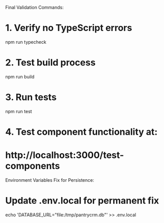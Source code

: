  Final Validation Commands:

  # 1. Verify no TypeScript errors
  npm run typecheck

  # 2. Test build process
  npm run build

  # 3. Run tests
  npm run test

  # 4. Test component functionality at:
  # http://localhost:3000/test-components

  Environment Variables Fix for Persistence:

  # Update .env.local for permanent fix
  echo 'DATABASE_URL="file:/tmp/pantrycrm.db"' >> .env.local
